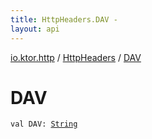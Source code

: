 ```yaml
---
title: HttpHeaders.DAV - 
layout: api
---
```


<div class='api-docs-breadcrumbs'><a href="../index.html">io.ktor.http</a> / <a href="index.html">HttpHeaders</a> / <a href="./-d-a-v.html">DAV</a></div>

# DAV

<div class="signature"><code><span class="keyword">val </span><span class="identifier">DAV</span><span class="symbol">: </span><a href="https://kotlinlang.org/api/latest/jvm/stdlib/kotlin/-string/index.html"><span class="identifier">String</span></a></code></div>
